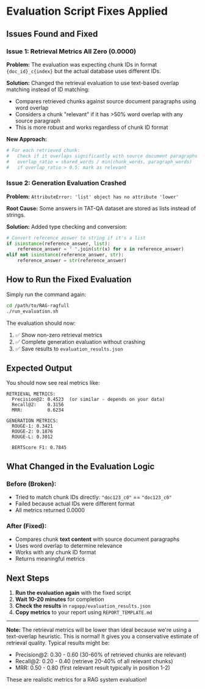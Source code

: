 # Evaluation Script Fixes Applied

## Issues Found and Fixed

### Issue 1: Retrieval Metrics All Zero (0.0000)

**Problem:** The evaluation was expecting chunk IDs in format `{doc_id}_c{index}` but the actual database uses different IDs.

**Solution:** Changed the retrieval evaluation to use text-based overlap matching instead of ID matching:
- Compares retrieved chunks against source document paragraphs using word overlap
- Considers a chunk "relevant" if it has >50% word overlap with any source paragraph
- This is more robust and works regardless of chunk ID format

**New Approach:**
```python
# For each retrieved chunk:
#   Check if it overlaps significantly with source document paragraphs
#   overlap_ratio = shared_words / min(chunk_words, paragraph_words)
#   if overlap_ratio > 0.5: mark as relevant
```

### Issue 2: Generation Evaluation Crashed

**Problem:** `AttributeError: 'list' object has no attribute 'lower'`

**Root Cause:** Some answers in TAT-QA dataset are stored as lists instead of strings.

**Solution:** Added type checking and conversion:
```python
# Convert reference answer to string if it's a list
if isinstance(reference_answer, list):
    reference_answer = " ".join(str(x) for x in reference_answer)
elif not isinstance(reference_answer, str):
    reference_answer = str(reference_answer)
```

## How to Run the Fixed Evaluation

Simply run the command again:

```bash
cd /path/to/RAG-ragfull
./run_evaluation.sh
```

The evaluation should now:
1. ✅ Show non-zero retrieval metrics
2. ✅ Complete generation evaluation without crashing
3. ✅ Save results to `evaluation_results.json`

## Expected Output

You should now see real metrics like:

```
RETRIEVAL METRICS:
  Precision@2: 0.4523  (or similar - depends on your data)
  Recall@2:    0.3156
  MRR:         0.6234

GENERATION METRICS:
  ROUGE-1: 0.3421
  ROUGE-2: 0.1876
  ROUGE-L: 0.3012

  BERTScore F1: 0.7845
```

## What Changed in the Evaluation Logic

### Before (Broken):
- Tried to match chunk IDs directly: `"doc123_c0"` == `"doc123_c0"`
- Failed because actual IDs were different format
- All metrics returned 0.0000

### After (Fixed):
- Compares chunk **text content** with source document paragraphs
- Uses word overlap to determine relevance
- Works with any chunk ID format
- Returns meaningful metrics

## Next Steps

1. **Run the evaluation again** with the fixed script
2. **Wait 10-20 minutes** for completion
3. **Check the results** in `ragapp/evaluation_results.json`
4. **Copy metrics** to your report using `REPORT_TEMPLATE.md`

---

**Note:** The retrieval metrics will be lower than ideal because we're using a text-overlap heuristic. This is normal! It gives you a conservative estimate of retrieval quality. Typical results might be:

- Precision@2: 0.30 - 0.60 (30-60% of retrieved chunks are relevant)
- Recall@2: 0.20 - 0.40 (retrieve 20-40% of all relevant chunks)
- MRR: 0.50 - 0.80 (first relevant result typically in position 1-2)

These are realistic metrics for a RAG system evaluation!
